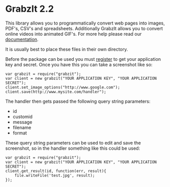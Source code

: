 GrabzIt 2.2
===========

This library allows you to programmatically convert web pages into images, PDF's, CSV's and spreadsheets. Additionally GrabzIt allows you to convert online videos into animated GIF's. For more help please read our [documentation](http://grabz.it/api/nodejs).

It is usually best to place these files in their own directory.

Before the package can be used you must [register](http://grabz.it/register.aspx) to get your application key and secret. Once you have this you can take a screenshot like so:

    var grabzit = require("grabzit");
    var client = new grabzit("YOUR APPLICATION KEY", "YOUR APPLICATION SECRET");
    client.set_image_options("http://www.google.com");
    client.save(http://www.mysite.com/handler");

The handler then gets passed the following query string parameters:

- id
- customid
- message
- filename
- format

These query string parameters can be used to edit and save the screenshot, so in the handler something like this could be used:

    var grabzit = require("grabzit");
    var client = new grabzit("YOUR APPLICATION KEY", "YOUR APPLICATION SECRET");
    client.get_result(id, function(err, result){
        file.writeFile('test.jpg', result);
    });